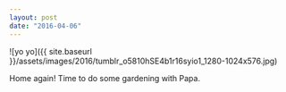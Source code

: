 ```yaml
---
layout: post
date: "2016-04-06"
---
```


![yo yo]({{ site.baseurl }}/assets/images/2016/tumblr_o5810hSE4b1r16syio1_1280-1024x576.jpg)

Home again! Time to do some gardening with Papa.

